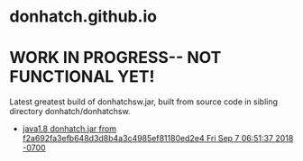 # donhatch.github.io

WORK IN PROGRESS-- NOT FUNCTIONAL YET!
======================================

Latest greatest build of donhatchsw.jar, built from source code in sibling directory donhatch/donhatchsw.
* [java1.8 donhatch.jar from f2a692fa3efb648d3d8b4a3c4985ef81180ed2e4 Fri Sep 7 06:51:37 2018 -0700](???)
